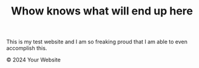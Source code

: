 

<!DOCTYPE html>
<html lang="en">
<head>
    <meta charset="UTF-8">
    <meta name="viewport" content="width=device-width, initial-scale=1.0">
    <link rel="stylesheet" href="styles.css">
    <title>Moi</title>
</head>
<body>
    <header>
        <h1>Whow knows what will end up here</h1>
    </header>
    <main>
        <p>This is my test website and I am so freaking proud that I am able to even accomplish this.</p>
    </main>
    <footer>
        <p>&copy; 2024 Your Website</p>
    </footer>
</body>
</html>
